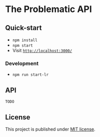 # The Problematic API

## Quick-start

 - `npm install`
 - `npm start`
 - Visit [`http://localhost:3000/`](http://localhost:3000/)
 
### Development
 - `npm run start-lr`

## API
`TODO`


## License

This project is published under [MIT license](./LICENSE).
